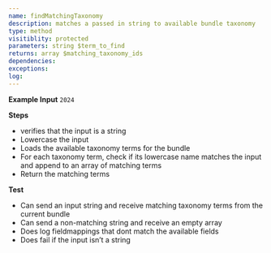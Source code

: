 ```yaml
---
name: findMatchingTaxonomy
description: matches a passed in string to available bundle taxonomy
type: method
visitiblity: protected
parameters: string $term_to_find
returns: array $matching_taxonomy_ids
dependencies:
exceptions:
log:
---
```



**Example Input**
`2024`

**Steps**
- verifies that the input is a string
- Lowercase the input
- Loads the available taxonomy terms for the bundle
- For each taxonomy term, check if its lowercase name matches the input and append to an array of matching terms
- Return the matching terms

**Test**
- Can send an input string and receive matching taxonomy terms from the current bundle
- Can send a non-matching string and receive an empty array
- Does log fieldmappings that dont match the available fields
- Does fail if the input isn’t a string

